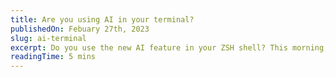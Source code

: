 ```yaml
---
title: Are you using AI in your terminal?
publishedOn: Febuary 27th, 2023
slug: ai-terminal
excerpt: Do you use the new AI feature in your ZSH shell? This morning, I was thrilled to discover that my iTerm2 nightly ZSH shell now has an AI prompt built in, making it easier than ever to get things done right inside your terminal. In this article, we'll discuss how you can also add an AI prompt to your iTerm2 terminal running ZSH and oh-my-zsh, so you too can benefit from this powerful new feature. With an AI prompt at your fingertips, you'll be able to streamline your workflow and get more done in less time.
readingTime: 5 mins
---
```


